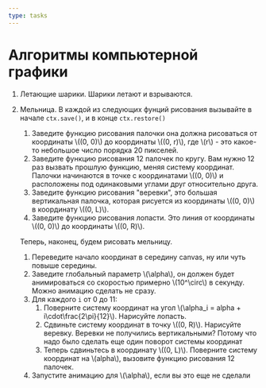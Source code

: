 ```yaml
---
type: tasks
---
```


# Алгоритмы компьютерной графики

1. Летающие шарики. Шарики летают и взрываются.
1. Мельница. В каждой из следующих фунций рисования вызывайте в начале `ctx.save()`, и в конце `ctx.restore()`
    1. Заведите функцию рисования палочки она должна рисоваться от координаты \\((0, 0)\\) до координаты \\((0, r)\\), где
    \\(r\\) - это какое-то небольшое число порядка 20 пикселей.
    1. Заведите функцию рисования 12 палочек по кругу. Вам нужно 12 раз вызвать прошлую функцию, меняя систему координат. Палочки
    начинаются в точке с координатами \\((0, 0)\\) и расположены под одинаковыми углами друг относительно друга.
    1. Заведите функцию рисования "веревки", это большая вертикальная палочка, которая рисуется из координаты \\((0, 0)\\)
    в координату \\((0, L)\\).
    1. Заведите функцию рисования лопасти. Это линия от координаты \\((0, 0)\\) до координаты \\((0, R)\\).
   
    Теперь, наконец, будем рисовать мельницу.
    
    1. Переведите начало координат в середину canvas, ну или чуть повыше середины.
    1. Заведите глобальный параметр \\(\\alpha\\), он должен будет анимироваться со скоростью примерно \\(10^\\circ\\) в секунду.
    Можно анимацию сделать не сразу.
    1. Для каждого `i` от 0 до 11:
        1. Поверните систему координат на угол \\(\\alpha_i = alpha + i\\cdot\\frac{2\\pi}{12}\\). Нарисуйте лопасть.
        1. Cдвиньте систему координат в точку \\((0, R)\\). Нарисуйте веревку. Веревки не получились вертикальными? Потому что
        надо было сделать еще один поворот системы координат
        1. Теперь сдвиньтесь в координату \\((0, L)\\). Поверните систему координат на \\(alpha\\), вызовите функцию рисования 12 палочек.
    1. Запустите анимацию для \\(\\alpha\\), если вы это еще не сделали
